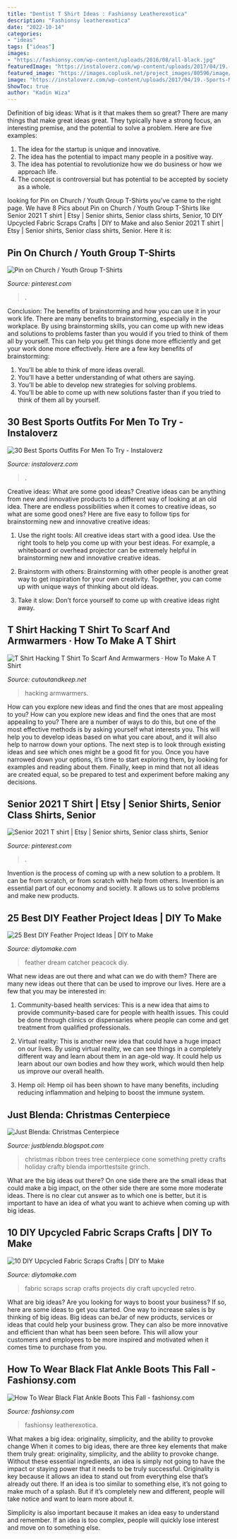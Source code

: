 ```yaml
---
title: "Dentist T Shirt Ideas : Fashionsy Leatherexotica"
description: "Fashionsy leatherexotica"
date: "2022-10-14"
categories:
- "ideas"
tags: ["ideas"]
images:
- "https://fashionsy.com/wp-content/uploads/2016/08/all-black.jpg"
featuredImage: "https://instaloverz.com/wp-content/uploads/2017/04/19.-Sports-Menswear.jpg"
featured_image: "https://images.coplusk.net/project_images/80596/image/DSCN9881_1296234948.jpg"
image: "https://instaloverz.com/wp-content/uploads/2017/04/19.-Sports-Menswear.jpg"
ShowToc: true
author: "Kadin Wiza"
---
```



Definition of big ideas: What is it that makes them so great?
There are many things that make great ideas great. They typically have a strong focus, an interesting premise, and the potential to solve a problem. Here are five examples:
1. The idea for the startup is unique and innovative.
2. The idea has the potential to impact many people in a positive way.
3. The idea has potential to revolutionize how we do business or how we approach life. 
4. The concept is controversial but has potential to be accepted by society as a whole. 

	

		
looking for Pin on Church / Youth Group T-Shirts you've came to the right page. We have 8 Pics about Pin on Church / Youth Group T-Shirts like Senior 2021 T shirt | Etsy | Senior shirts, Senior class shirts, Senior, 10 DIY Upcycled Fabric Scraps Crafts | DIY to Make and also Senior 2021 T shirt | Etsy | Senior shirts, Senior class shirts, Senior. Here it is:
		
    
## Pin On Church / Youth Group T-Shirts

<img loading=lazy src="https://i.pinimg.com/736x/a5/25/c5/a525c5fe810584b3735a1fbbcd0ebaa2.jpg" onerror="this.onerror=null;this.src='https://tse1.mm.bing.net/th?id=OIP.v9H82qjHJ5DHZjDDqQmprAHaO0&amp;pid=15.1';" alt="Pin on Church / Youth Group T-Shirts">

_Source: pinterest.com_

>. 

	

Conclusion: The benefits of brainstorming and how you can use it in your work life.
There are many benefits to brainstorming, especially in the workplace. By using brainstorming skills, you can come up with new ideas and solutions to problems faster than you would if you tried to think of them all by yourself. This can help you get things done more efficiently and get your work done more effectively. Here are a few key benefits of brainstorming:
1. You’ll be able to think of more ideas overall.
2. You’ll have a better understanding of what others are saying.
3. You’ll be able to develop new strategies for solving problems.
4. You’ll be able to come up with new solutions faster than if you tried to think of them all by yourself.

    
## 30 Best Sports Outfits For Men To Try - Instaloverz

<img loading=lazy src="https://instaloverz.com/wp-content/uploads/2017/04/19.-Sports-Menswear.jpg" onerror="this.onerror=null;this.src='https://tse1.mm.bing.net/th?id=OIP.WfGJlRcjxkabiDjhKl0oPwHaLq&amp;pid=15.1';" alt="30 Best Sports Outfits For Men To Try - Instaloverz">

_Source: instaloverz.com_

>. 

	

Creative ideas: What are some good ideas?
Creative ideas can be anything from new and innovative products to a different way of looking at an old idea. There are endless possibilities when it comes to creative ideas, so what are some good ones? Here are five easy to follow tips for brainstorming new and innovative creative ideas:
1) Use the right tools: All creative ideas start with a good idea. Use the right tools to help you come up with your best ideas. For example, a whiteboard or overhead projector can be extremely helpful in brainstorming new and innovative creative ideas.

2) Brainstorm with others: Brainstorming with other people is another great way to get inspiration for your own creativity. Together, you can come up with unique ways of thinking about old ideas.

3) Take it slow: Don’t force yourself to come up with creative ideas right away.

    
## T Shirt Hacking T Shirt To Scarf And Armwarmers · How To Make A T Shirt

<img loading=lazy src="https://images.coplusk.net/project_images/80596/image/DSCN9881_1296234948.jpg" onerror="this.onerror=null;this.src='https://tse2.mm.bing.net/th?id=OIP.-G2rM0-RDuIV03bH36U0HgHaJ4&amp;pid=15.1';" alt="T Shirt Hacking T Shirt To Scarf And Armwarmers · How To Make A T Shirt">

_Source: cutoutandkeep.net_

>hacking armwarmers. 

	

How can you explore new ideas and find the ones that are most appealing to you?
How can you explore new ideas and find the ones that are most appealing to you? There are a number of ways to do this, but one of the most effective methods is by asking yourself what interests you. This will help you to develop ideas based on what you care about, and it will also help to narrow down your options. The next step is to look through existing ideas and see which ones might be a good fit for you. Once you have narrowed down your options, it’s time to start exploring them, by looking for examples and reading about them. Finally, keep in mind that not all ideas are created equal, so be prepared to test and experiment before making any decisions.

    
## Senior 2021 T Shirt | Etsy | Senior Shirts, Senior Class Shirts, Senior

<img loading=lazy src="https://i.pinimg.com/736x/1a/66/ff/1a66ffbbb2badf2615be247be03a0dc7.jpg" onerror="this.onerror=null;this.src='https://tse4.mm.bing.net/th?id=OIP.Xult8nPJmgOI0bCd3zFi_wHaJ3&amp;pid=15.1';" alt="Senior 2021 T shirt | Etsy | Senior shirts, Senior class shirts, Senior">

_Source: pinterest.com_

>. 

	

Invention is the process of coming up with a new solution to a problem. It can be from scratch, or from scratch with help from others. Invention is an essential part of our economy and society. It allows us to solve problems and make new products.

    
## 25 Best DIY Feather Project Ideas | DIY To Make

<img loading=lazy src="http://www.diytomake.com/wp-content/uploads/2017/05/Peacock-Feather-Dream-Catcher.jpg" onerror="this.onerror=null;this.src='https://tse4.mm.bing.net/th?id=OIP.LPpD-cCxQpADliYiLEgctwHaLH&amp;pid=15.1';" alt="25 Best DIY Feather Project Ideas | DIY to Make">

_Source: diytomake.com_

>feather dream catcher peacock diy. 

	

What new ideas are out there and what can we do with them?
There are many new ideas out there that can be used to improve our lives. Here are a few that you may be interested in:
1. Community-based health services: This is a new idea that aims to provide community-based care for people with health issues. This could be done through clinics or dispensaries where people can come and get treatment from qualified professionals.

2. Virtual reality: This is another new idea that could have a huge impact on our lives. By using virtual reality, we can see things in a completely different way and learn about them in an age-old way. It could help us learn about our own bodies and how they work, which would then help us improve our overall health.

3. Hemp oil: Hemp oil has been shown to have many benefits, including reducing inflammation and helping to boost the immune system.

    
## Just Blenda: Christmas Centerpiece

<img loading=lazy src="https://4.bp.blogspot.com/_a_4A5HeYiTs/TRTw5-yQ8JI/AAAAAAAAHMk/QpFkAvA_8O4/s1600/DSC02891.JPG" onerror="this.onerror=null;this.src='https://tse2.mm.bing.net/th?id=OIP.4Q5t5pnF0FqmCiSPVw0o6gHaJ4&amp;pid=15.1';" alt="Just Blenda: Christmas Centerpiece">

_Source: justblenda.blogspot.com_

>christmas ribbon trees tree centerpiece cone something pretty crafts holiday crafty blenda importtestsite grinch. 

	

What are the big ideas out there?
On one side there are the small ideas that could make a big impact, on the other side there are some more moderate ideas. There is no clear cut answer as to which one is better, but it is important to have an idea of what you want to achieve when coming up with big ideas.

    
## 10 DIY Upcycled Fabric Scraps Crafts | DIY To Make

<img loading=lazy src="http://www.diytomake.com/wp-content/uploads/2016/01/retro-fabric-scraps.jpg" onerror="this.onerror=null;this.src='https://tse4.mm.bing.net/th?id=OIP.ZtfHDs8162qz3v9G0oqC5QHaJ3&amp;pid=15.1';" alt="10 DIY Upcycled Fabric Scraps Crafts | DIY to Make">

_Source: diytomake.com_

>fabric scraps scrap crafts projects diy craft upcycled retro. 

	

What are big ideas?
Are you looking for ways to boost your business? If so, here are some ideas to get you started. 
One way to increase sales is by thinking of big ideas. Big ideas can beJar of new products, services or ideas that could help your business grow. They can also be more innovative and efficient than what has been seen before. This will allow your customers and employees to be more inspired and motivated when it comes time to purchase from you.

    
## How To Wear Black Flat Ankle Boots This Fall - Fashionsy.com

<img loading=lazy src="https://fashionsy.com/wp-content/uploads/2016/08/all-black.jpg" onerror="this.onerror=null;this.src='https://tse2.mm.bing.net/th?id=OIP.Ij_UD-94Mowd9GgT1pZJPAHaLH&amp;pid=15.1';" alt="How To Wear Black Flat Ankle Boots This Fall - fashionsy.com">

_Source: fashionsy.com_

>fashionsy leatherexotica. 

	

What makes a big idea: originality, simplicity, and the ability to provoke change
When it comes to big ideas, there are three key elements that make them truly great: originality, simplicity, and the ability to provoke change. Without these essential ingredients, an idea is simply not going to have the impact or staying power that it needs to be truly successful.
 Originality is key because it allows an idea to stand out from everything else that’s already out there. If an idea is too similar to something else, it’s not going to make much of a splash. But if it’s completely new and different, people will take notice and want to learn more about it.

Simplicity is also important because it makes an idea easy to understand and remember. If an idea is too complex, people will quickly lose interest and move on to something else.

